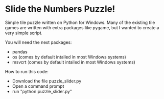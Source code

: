 Slide the Numbers Puzzle!
========================

Simple tile puzzle written on Python for Windows. Many of the existing tile games are written with extra packages like pygame, but I wanted to create a very simple script.

You will need the next packages:
- pandas
- os (comes by default intalled in most Windows systems)
- msvcrt (comes by default intalled in most Windows systems)

How to run this code:

- Download the file puzzle_slider.py
- Open a command prompt
- run "python puzzle_slider.py"


